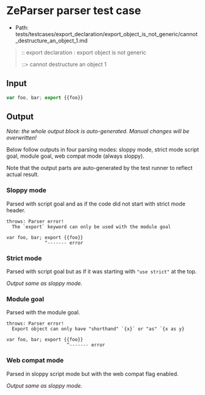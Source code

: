 # ZeParser parser test case

- Path: tests/testcases/export_declaration/export_object_is_not_generic/cannot_destructure_an_object_1.md

> :: export declaration : export object is not generic
>
> ::> cannot destructure an object 1

## Input

`````js
var foo, bar; export {{foo}}
`````

## Output

_Note: the whole output block is auto-generated. Manual changes will be overwritten!_

Below follow outputs in four parsing modes: sloppy mode, strict mode script goal, module goal, web compat mode (always sloppy).

Note that the output parts are auto-generated by the test runner to reflect actual result.

### Sloppy mode

Parsed with script goal and as if the code did not start with strict mode header.

`````
throws: Parser error!
  The `export` keyword can only be used with the module goal

var foo, bar; export {{foo}}
              ^------- error
`````

### Strict mode

Parsed with script goal but as if it was starting with `"use strict"` at the top.

_Output same as sloppy mode._

### Module goal

Parsed with the module goal.

`````
throws: Parser error!
  Export object can only have "shorthand" `{x}` or "as" `{x as y}

var foo, bar; export {{foo}}
                      ^------- error
`````


### Web compat mode

Parsed in sloppy script mode but with the web compat flag enabled.

_Output same as sloppy mode._
